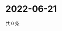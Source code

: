 # 2022-06-21

共 0 条

<!-- BEGIN WEIBO -->
<!-- 最后更新时间 Tue Jun 21 2022 06:00:55 GMT+0800 (China Standard Time) -->

<!-- END WEIBO -->
